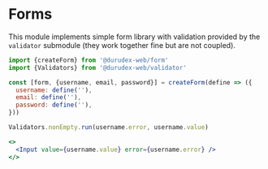 # Forms

This module implements simple form library with validation provided by the `validator` submodule (they work together fine but are not coupled).

```jsx
import {createForm} from '@durudex-web/form'
import {Validators} from '@durudex-web/validator'

const [form, {username, email, password}] = createForm(define => ({
  username: define(''),
  email: define(''),
  password: define(''),
}))

Validators.nonEmpty.run(username.error, username.value)

<>
  <Input value={username.value} error={username.error} />
</>
```
